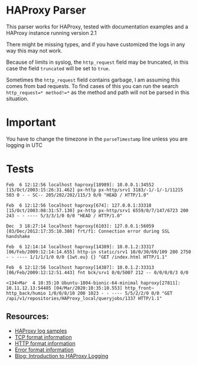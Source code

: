 # HAProxy Parser

This parser works for HAProxy, tested with documentation examples and a HAProxy instance running version 2.1

There might be missing types, and if you have customized the logs in any way this may not work.


Because of limits in syslog, the `http_request` field may be truncated, in this case the field `truncated` will be set to `true`.


Sometimes the `http_request` field contains garbage, I am assuming this comes from bad requests. To find cases of this you can run the search `http_request=* method!=*` as the method and path will not be parsed in this situation.

# Important

You have to change the timezone in the `parseTimestamp` line unless you are logging in UTC

# Tests
```
Feb  6 12:12:56 localhost haproxy[18989]: 10.0.0.1:34552 [15/Oct/2003:15:26:31.462] px-http px-http/srv1 3183/-1/-1/-1/11215 503 0 - - SC-- 205/202/202/115/3 0/0 "HEAD / HTTP/1.0"
```

```
Feb  6 12:12:56 localhost haproxy[674]: 127.0.0.1:33318 [15/Oct/2003:08:31:57.130] px-http px-http/srv1 6559/0/7/147/6723 200 243 - - ---- 5/3/3/1/0 0/0 "HEAD / HTTP/1.0"
```

```
Dec  3 18:27:14 localhost haproxy[6103]: 127.0.0.1:56059 [03/Dec/2012:17:35:10.380] frt/f1: Connection error during SSL handshake
```

```
Feb  6 12:14:14 localhost haproxy[14389]: 10.0.1.2:33317 [06/Feb/2009:12:14:14.655] http-in static/srv1 10/0/30/69/109 200 2750 - - ---- 1/1/1/1/0 0/0 {1wt.eu} {} "GET /index.html HTTP/1.1"
```

```
Feb  6 12:12:56 localhost haproxy[14387]: 10.0.1.2:33313 [06/Feb/2009:12:12:51.443] fnt bck/srv1 0/0/5007 212 -- 0/0/0/0/3 0/0
```

```
<134>Mar  4 10:35:10 Ubuntu-1804-bionic-64-minimal haproxy[27811]: 10.11.12.13:54485 [04/Mar/2020:10:35:10.553] http_front~ http_back/humio 1/0/0/8/10 200 1023 - - ---- 5/5/2/2/0 0/0 "GET /api/v1/repositories/HAProxy_local/queryjobs/1337 HTTP/1.1"
```


## Resources:
* [HAProxy log samples](https://www.haproxy.com/documentation/hapee/2-0r1/onepage/#8.9)
* [TCP format information](https://www.haproxy.com/documentation/hapee/2-0r1/onepage/#8.2.2)
* [HTTP format information](https://www.haproxy.com/documentation/hapee/2-0r1/onepage/#8.2.3)
* [Error format information](https://www.haproxy.com/documentation/hapee/2-0r1/onepage/#8.2.5)
* [Blog: Introduction to HAProxy Logging](https://www.haproxy.com/blog/introduction-to-haproxy-logging/)